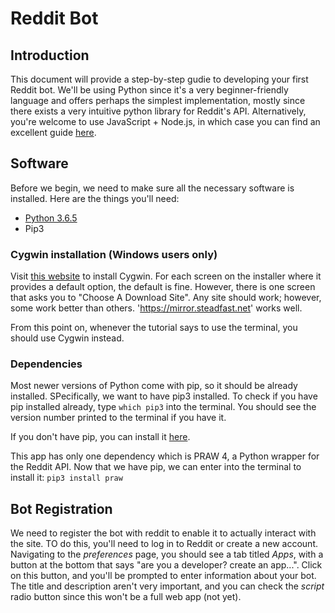 # Reddit Bot

## Introduction

This document will provide a step-by-step gudie to developing your first Reddit bot. We'll be using Python since it's a very beginner-friendly language and offers perhaps the simplest implementation, mostly since there exists a very intuitive python library for Reddit's API. Alternatively, you're welcome to use JavaScript + Node.js, in which case you can find an excellent guide [here](https://blog.syntonic.io/2017/07/07/reddit-bot-nodejs-example/).


## Software

Before we begin, we need to make sure all the necessary software is installed. Here are the things you'll need:
* [Python 3.6.5](https://www.python.org/downloads/release/python-365/)
* Pip3


### Cygwin installation (Windows users only)

Visit [this website](https://cygwin.com/install.html) to install Cygwin.  For each screen on the installer where it provides a default option, the default is fine.  However, there is one screen that asks you to "Choose A Download Site".  Any site should work; however, some work better than others.  'https://mirror.steadfast.net' works well.

From this point on, whenever the tutorial says to use the terminal, you should use Cygwin instead.

### Dependencies
Most newer versions of Python come with pip, so it should be already installed. SPecifically, we want to have pip3 installed. To check if you have pip installed already, type `which pip3` into the terminal. You should see the version number printed to the terminal if you have it.

If you don't have pip, you can install it [here](https://pip.pypa.io/en/stable/installing/).

This app has only one dependency which is PRAW 4, a Python wrapper for the Reddit API. Now that we have pip, we can enter into the terminal to install it:
```pip3 install praw```

## Bot Registration

We need to register the bot with reddit to enable it to actually interact with the site. TO do this, you'll need to log in to Reddit or create a new account. Navigating to the *preferences* page, you should see a tab titled *Apps*, with a button at the bottom that says "are you a developer? create an app...". Click on this button, and you'll be prompted to enter information about your bot. The title and description aren't very important, and you can check the *script* radio button since this won't be a full web app (not yet). 




